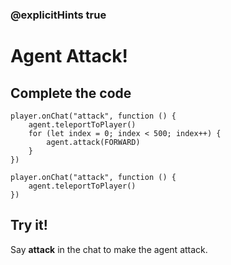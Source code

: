 ### @explicitHints true

# Agent Attack!

## Complete the code

```blocks
player.onChat("attack", function () {
    agent.teleportToPlayer()
    for (let index = 0; index < 500; index++) {
        agent.attack(FORWARD)
    }
})
```

```template
player.onChat("attack", function () {
    agent.teleportToPlayer()
})
```

## Try it!

Say **attack** in the chat to make the agent attack.